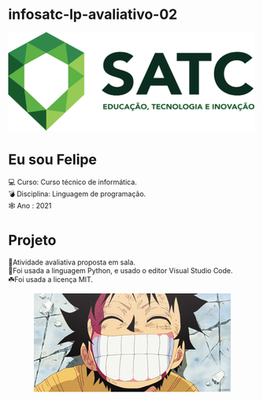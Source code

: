 # infosatc-lp-avaliativo-02
<img src="logosatc.png" width=500 height=200>

# Eu sou Felipe
:computer: Curso: Curso técnico de informática. <br>
:bomb: Disciplina: Linguagem de programação.  <br>
:spider_web: Ano : 2021

# Projeto
:seedling:Atividade avaliativa proposta em sala.<br>
:snake:Foi usada a linguagem Python, e usado o editor Visual Studio Code.<br>
	:shamrock:Foi usada a licença MIT.<br>
<p align=center>
<img src="luffy.gif" width=400 height=200 /> </p>
